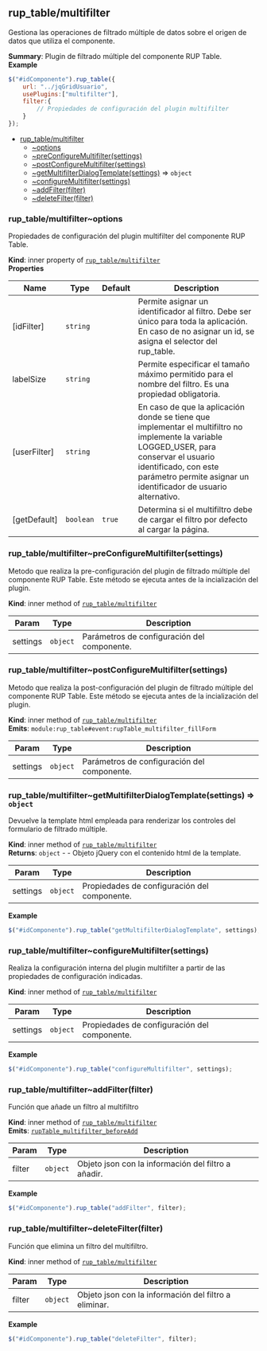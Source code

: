 <a name="module_rup_table/multifilter"></a>

## rup_table/multifilter
Gestiona las operaciones de filtrado múltiple de datos sobre el origen de datos que utiliza el componente.

**Summary**: Plugin de filtrado múltiple del componente RUP Table.  
**Example**  
```js
$("#idComponente").rup_table({	url: "../jqGridUsuario",	usePlugins:["multifilter"],	filter:{		// Propiedades de configuración del plugin multifilter	}});
```

* [rup_table/multifilter](#module_rup_table/multifilter)
    * [~options](#module_rup_table/multifilter..options)
    * [~preConfigureMultifilter(settings)](#module_rup_table/multifilter..preConfigureMultifilter)
    * [~postConfigureMultifilter(settings)](#module_rup_table/multifilter..postConfigureMultifilter)
    * [~getMultifilterDialogTemplate(settings)](#module_rup_table/multifilter..getMultifilterDialogTemplate) ⇒ <code>object</code>
    * [~configureMultifilter(settings)](#module_rup_table/multifilter..configureMultifilter)
    * [~addFilter(filter)](#module_rup_table/multifilter..addFilter)
    * [~deleteFilter(filter)](#module_rup_table/multifilter..deleteFilter)

<a name="module_rup_table/multifilter..options"></a>

### rup_table/multifilter~options
Propiedades de configuración del plugin multifilter del componente RUP Table.

**Kind**: inner property of [<code>rup_table/multifilter</code>](#module_rup_table/multifilter)  
**Properties**

| Name | Type | Default | Description |
| --- | --- | --- | --- |
| [idFilter] | <code>string</code> |  | Permite asignar un identificador al filtro. Debe ser único para toda la aplicación. En caso de no asignar un id, se asigna el selector del rup_table. |
| labelSize | <code>string</code> |  | Permite especificar el tamaño máximo permitido para el nombre del filtro. Es una propiedad obligatoria. |
| [userFilter] | <code>string</code> |  | En caso de que la aplicación donde se tiene que implementar el multifiltro no implemente la variable LOGGED_USER, para conservar el usuario identificado, con este parámetro permite asignar un identificador de usuario alternativo. |
| [getDefault] | <code>boolean</code> | <code>true</code> | Determina si el multifiltro debe de cargar el filtro por defecto al cargar la página. |

<a name="module_rup_table/multifilter..preConfigureMultifilter"></a>

### rup_table/multifilter~preConfigureMultifilter(settings)
Metodo que realiza la pre-configuración del plugin de filtrado múltiple del componente RUP Table.Este método se ejecuta antes de la incialización del plugin.

**Kind**: inner method of [<code>rup_table/multifilter</code>](#module_rup_table/multifilter)  

| Param | Type | Description |
| --- | --- | --- |
| settings | <code>object</code> | Parámetros de configuración del componente. |

<a name="module_rup_table/multifilter..postConfigureMultifilter"></a>

### rup_table/multifilter~postConfigureMultifilter(settings)
Metodo que realiza la post-configuración del plugin de filtrado múltiple del componente RUP Table.Este método se ejecuta antes de la incialización del plugin.

**Kind**: inner method of [<code>rup_table/multifilter</code>](#module_rup_table/multifilter)  
**Emits**: <code>module:rup_table#event:rupTable_multifilter_fillForm</code>  

| Param | Type | Description |
| --- | --- | --- |
| settings | <code>object</code> | Parámetros de configuración del componente. |

<a name="module_rup_table/multifilter..getMultifilterDialogTemplate"></a>

### rup_table/multifilter~getMultifilterDialogTemplate(settings) ⇒ <code>object</code>
Devuelve la template html empleada para renderizar los controles del formulario de filtrado múltiple.

**Kind**: inner method of [<code>rup_table/multifilter</code>](#module_rup_table/multifilter)  
**Returns**: <code>object</code> - - Objeto jQuery con el contenido html de la template.  

| Param | Type | Description |
| --- | --- | --- |
| settings | <code>object</code> | Propiedades de configuración del componente. |

**Example**  
```js
$("#idComponente").rup_table("getMultifilterDialogTemplate", settings);
```
<a name="module_rup_table/multifilter..configureMultifilter"></a>

### rup_table/multifilter~configureMultifilter(settings)
Realiza la configuración interna del plugin multifilter a partir de las propiedades de configuración indicadas.

**Kind**: inner method of [<code>rup_table/multifilter</code>](#module_rup_table/multifilter)  

| Param | Type | Description |
| --- | --- | --- |
| settings | <code>object</code> | Propiedades de configuración del componente. |

**Example**  
```js
$("#idComponente").rup_table("configureMultifilter", settings);
```
<a name="module_rup_table/multifilter..addFilter"></a>

### rup_table/multifilter~addFilter(filter)
Función que añade un filtro al multifiltro

**Kind**: inner method of [<code>rup_table/multifilter</code>](#module_rup_table/multifilter)  
**Emits**: [<code>rupTable_multifilter_beforeAdd</code>](#module_rup_table+event_rupTable_multifilter_beforeAdd)  

| Param | Type | Description |
| --- | --- | --- |
| filter | <code>object</code> | Objeto json con la información del filtro a añadir. |

**Example**  
```js
$("#idComponente").rup_table("addFilter", filter);
```
<a name="module_rup_table/multifilter..deleteFilter"></a>

### rup_table/multifilter~deleteFilter(filter)
Función que elimina un filtro del multifiltro.

**Kind**: inner method of [<code>rup_table/multifilter</code>](#module_rup_table/multifilter)  

| Param | Type | Description |
| --- | --- | --- |
| filter | <code>object</code> | Objeto json con la información del filtro a eliminar. |

**Example**  
```js
$("#idComponente").rup_table("deleteFilter", filter);
```
